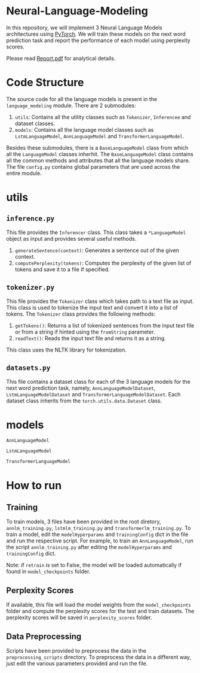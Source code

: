 # Neural-Language-Modeling
In this repository, we will implement 3 Neural Language Models architectures using [PyTorch](https://pytorch.org/). We will train these models on the next word prediction task and report the performance of each model using perplexity scores.

Please read [Report.pdf](Report.pdf) for analytical details.

# Code Structure
The source code for all the language models is present in the `language_modeling` module. There are 2 submodules:
1. `utils`: Contains all the utility classes such as `Tokenizer`, `Inferencee` and dataset classes.
2. `models`: Contains all the language model classes such as `LstmLanguageModel`, `AnnLanguageModel` and `TransformerLanguageModel`.
   
Besides these submodules, there is a `BaseLanguageModel` class from which all the `LanguageModel` classes inherhit. The `BaseLanguageModel` class contains all the common methods and attributes that all the language models share. The file `config.py` contains global parameters that are used across the entire module.

# utils
## `inference.py`
This file provides the `Inferencer` class. This class takes a `*LanguageModel` object as input and provides several useful methods.
1. `generateSentence(context)`: Generates a sentence out of the given context.
2. `computePerplexity(tokens)`: Computes the perplexity of the given list of tokens and save it to a file if specified.

## `tokenizer.py`
This file provides the `Tokenizer` class which takes path to a text file as input. This class is used to tokenize the input text and convert it into a list of tokens. The `Tokenizer` class provides the following methods:
1. `getTokens()`: Returns a list of tokenized sentences from the input text file or from a string if hinted using the `fromString` parameter.
2. `readText()`: Reads the input text file and returns it as a string.

This class uses the NLTK library for tokenization.

## `datasets.py`
This file contains a dataset class for each of the 3 language models for the next word prediction task, namely, `AnnLanguageModelDataset`, `LstmLanguageModelDataset` and `TransformerLanguageModelDataset`. Each dataset class inherits from the `torch.utils.data.Dataset` class.

# models
`AnnLanguageModel`

`LstmLanguageModel`

`TransformerLanguageModel`

# How to run
## Training
To train models, 3 files have been provided in the root diretory, `annlm_training.py`, `lstmlm_training.py` and `transformerlm_training.py`. To train a model, edit the `modelHyperparams` and `trainingConfig` dict in the file and run the respective script. For example, to train an `AnnLanguageModel`, run the script `annlm_training.py` after editing the `modelHyperparams` and `trainingConfig` dict.

Note: if `retrain` is set to False, the model will be loaded automatically if found in `model_checkpoints` folder.

## Perplexity Scores
If available, this file will load the model weights from the `model_checkpoints` folder and compute the perplexity scores for the test and train datasets. The perplexity scores will be saved in `perplexity_scores` folder.

## Data Preprocessing
Scripts have been provided to preprocess the data in the `preprocessing_scripts` directory. To preprocess the data in a different way, just edit the various parameters provided and run the file.
